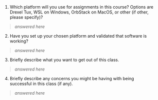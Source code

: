 1. Which platform will you use for assignments in this course? Options are Drexel Tux, WSL on Windows, OrbStack on MacOS, or other (if other, please specify)?

> _answered here_

2. Have you set up your chosen platform and validated that software is working?

> _answered here_

3. Briefly describe what you want to get out of this class.

> _answered here_

4. Briefly describe any concerns you might be having with being successful in this class (if any).

> _answered here_